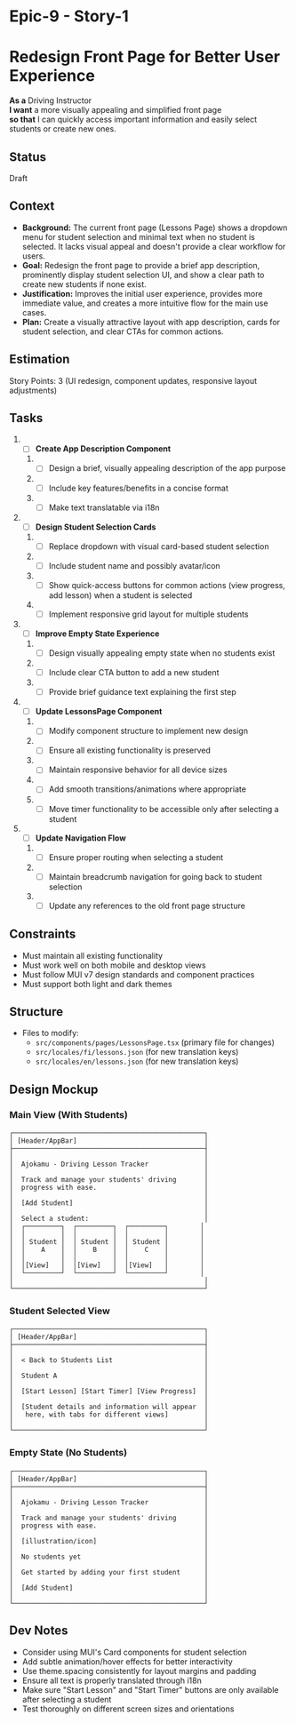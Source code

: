 # Epic-9 - Story-1

# Redesign Front Page for Better User Experience

**As a** Driving Instructor  
**I want** a more visually appealing and simplified front page  
**so that** I can quickly access important information and easily select students or create new ones.

## Status

Draft

## Context

- **Background:** The current front page (Lessons Page) shows a dropdown menu for student selection and minimal text when no student is selected. It lacks visual appeal and doesn't provide a clear workflow for users.
- **Goal:** Redesign the front page to provide a brief app description, prominently display student selection UI, and show a clear path to create new students if none exist.
- **Justification:** Improves the initial user experience, provides more immediate value, and creates a more intuitive flow for the main use cases.
- **Plan:** Create a visually attractive layout with app description, cards for student selection, and clear CTAs for common actions.

## Estimation

Story Points: 3 (UI redesign, component updates, responsive layout adjustments)

## Tasks

1. - [ ] **Create App Description Component**
   1. - [ ] Design a brief, visually appealing description of the app purpose
   2. - [ ] Include key features/benefits in a concise format
   3. - [ ] Make text translatable via i18n

2. - [ ] **Design Student Selection Cards**
   1. - [ ] Replace dropdown with visual card-based student selection
   2. - [ ] Include student name and possibly avatar/icon
   3. - [ ] Show quick-access buttons for common actions (view progress, add lesson) when a student is selected
   4. - [ ] Implement responsive grid layout for multiple students

3. - [ ] **Improve Empty State Experience**
   1. - [ ] Design visually appealing empty state when no students exist
   2. - [ ] Include clear CTA button to add a new student
   3. - [ ] Provide brief guidance text explaining the first step

4. - [ ] **Update LessonsPage Component**
   1. - [ ] Modify component structure to implement new design
   2. - [ ] Ensure all existing functionality is preserved
   3. - [ ] Maintain responsive behavior for all device sizes
   4. - [ ] Add smooth transitions/animations where appropriate
   5. - [ ] Move timer functionality to be accessible only after selecting a student

5. - [ ] **Update Navigation Flow**
   1. - [ ] Ensure proper routing when selecting a student
   2. - [ ] Maintain breadcrumb navigation for going back to student selection
   3. - [ ] Update any references to the old front page structure

## Constraints

- Must maintain all existing functionality
- Must work well on both mobile and desktop views
- Must follow MUI v7 design standards and component practices
- Must support both light and dark themes

## Structure

- Files to modify:
  - `src/components/pages/LessonsPage.tsx` (primary file for changes)
  - `src/locales/fi/lessons.json` (for new translation keys)
  - `src/locales/en/lessons.json` (for new translation keys)

## Design Mockup

### Main View (With Students)
```
┌────────────────────────────────────────────────┐
│ [Header/AppBar]                                │
├────────────────────────────────────────────────┤
│                                                │
│  Ajokamu - Driving Lesson Tracker              │
│                                                │
│  Track and manage your students' driving       │
│  progress with ease.                           │
│                                                │
│  [Add Student]                                 │
│                                                │
│  Select a student:                             │
│  ┌─────────┐  ┌─────────┐  ┌─────────┐        │
│  │         │  │         │  │         │        │
│  │ Student │  │ Student │  │ Student │        │
│  │    A    │  │    B    │  │    C    │        │
│  │         │  │         │  │         │        │
│  │[View]   │  │[View]   │  │[View]   │        │
│  └─────────┘  └─────────┘  └─────────┘        │
│                                                │
└────────────────────────────────────────────────┘
```

### Student Selected View
```
┌────────────────────────────────────────────────┐
│ [Header/AppBar]                                │
├────────────────────────────────────────────────┤
│                                                │
│  < Back to Students List                       │
│                                                │
│  Student A                                     │
│                                                │
│  [Start Lesson] [Start Timer] [View Progress]  │
│                                                │
│  [Student details and information will appear  │
│   here, with tabs for different views]         │
│                                                │
└────────────────────────────────────────────────┘
```

### Empty State (No Students)
```
┌────────────────────────────────────────────────┐
│ [Header/AppBar]                                │
├────────────────────────────────────────────────┤
│                                                │
│  Ajokamu - Driving Lesson Tracker              │
│                                                │
│  Track and manage your students' driving       │
│  progress with ease.                           │
│                                                │
│  [illustration/icon]                           │
│                                                │
│  No students yet                               │
│                                                │
│  Get started by adding your first student      │
│                                                │
│  [Add Student]                                 │
│                                                │
└────────────────────────────────────────────────┘
```

## Dev Notes

- Consider using MUI's Card components for student selection
- Add subtle animation/hover effects for better interactivity
- Use theme.spacing consistently for layout margins and padding
- Ensure all text is properly translated through i18n
- Make sure "Start Lesson" and "Start Timer" buttons are only available after selecting a student
- Test thoroughly on different screen sizes and orientations 